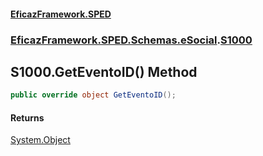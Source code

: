 #### [EficazFramework.SPED](EficazFrameworkSPED.md 'EficazFramework SPED')
### [EficazFramework.SPED.Schemas.eSocial](EficazFramework.SPED.Schemas.eSocial.md 'EficazFramework.SPED.Schemas.eSocial').[S1000](EficazFramework.SPED.Schemas.eSocial/S1000.md 'EficazFramework.SPED.Schemas.eSocial.S1000')

## S1000.GetEventoID() Method

```csharp
public override object GetEventoID();
```

#### Returns
[System.Object](https://docs.microsoft.com/en-us/dotnet/api/System.Object 'System.Object')
